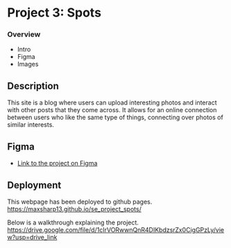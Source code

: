 # Project 3: Spots

### Overview  

* Intro  
* Figma  
* Images  
  
## Description 
  
This site is a blog where users can upload interesting photos and interact with other posts that they come across. It allows for an online connection between users who like the same type of things, connecting over photos of similar interests. 
  
## Figma
  
* [Link to the project on Figma](https://www.figma.com/file/BBNm2bC3lj8QQMHlnqRsga/Sprint-3-Project-%E2%80%94-Spots?type=design&node-id=2%3A60&mode=design&t=afgNFybdorZO6cQo-1)
  
## Deployment
 
 This webpage has been deployed to github pages.
https://maxsharp13.github.io/se_project_spots/

Below is a walkthrough explaining the project.
https://drive.google.com/file/d/1cIrVORwwnQnR4DIKbdzsrZx0CigGPzLy/view?usp=drive_link
